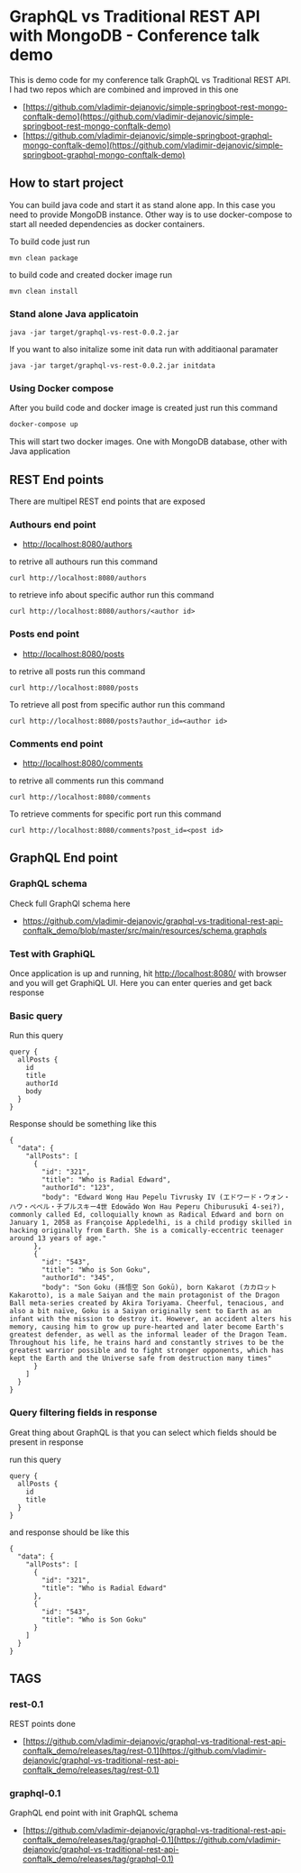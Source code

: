 # GraphQL vs Traditional REST API with MongoDB - Conference talk demo

This is demo code for my conference talk GraphQL vs Traditional REST API. I had two repos which are combined and improved in this one
- [https://github.com/vladimir-dejanovic/simple-springboot-rest-mongo-conftalk-demo](https://github.com/vladimir-dejanovic/simple-springboot-rest-mongo-conftalk-demo)
- [https://github.com/vladimir-dejanovic/simple-springboot-graphql-mongo-conftalk-demo](https://github.com/vladimir-dejanovic/simple-springboot-graphql-mongo-conftalk-demo)

## How to start project

You can build java code and start it as stand alone app. In this case you need to provide MongoDB instance. Other way is to use docker-compose to start all needed dependencies as docker containers.

To build code just run 

```
mvn clean package
```

to build code and created docker image run 

```
mvn clean install
```


### Stand alone Java applicatoin 


```
java -jar target/graphql-vs-rest-0.0.2.jar
```

If you want to also initalize some init data run with additiaonal paramater

```
java -jar target/graphql-vs-rest-0.0.2.jar initdata

```

### Using Docker compose

After you build code and docker image is created just run this command

``` bash
docker-compose up
```

This will start two docker images. One with MongoDB database, other with Java application 


## REST End points

There are multipel REST end points that are exposed

### Authours end point
- [http://localhost:8080/authors](http://localhost:8080/authors)

to retrive all authours run this command
```
curl http://localhost:8080/authors
```

to retrieve info about specific author run this command

```
curl http://localhost:8080/authors/<author id>
```

### Posts end point
- [http://localhost:8080/posts](http://localhost:8080/posts)

to retrive all posts run this command

```
curl http://localhost:8080/posts
```

To retrieve all post from specific author run this command

```
curl http://localhost:8080/posts?author_id=<author id>
```

### Comments end point
- [http://localhost:8080/comments](http://localhost:8080/comments)

to retrive all comments run this command

```
curl http://localhost:8080/comments
```

To retrieve comments for specific port run this command

```
curl http://localhost:8080/comments?post_id=<post id>
```

## GraphQL End point


### GraphQL schema


Check full GraphQl schema here

- https://github.com/vladimir-dejanovic/graphql-vs-traditional-rest-api-conftalk_demo/blob/master/src/main/resources/schema.graphqls


### Test with GraphiQL

Once application is up and running, hit [http://localhost:8080/](http://localhost:8080/) with browser and you will get GraphiQL UI.
Here you can enter queries and get back response


### Basic query
Run this query

```
query {  
  allPosts {
    id
    title
    authorId
    body
  }
}
```

Response should be something like this 

```
{
  "data": {
    "allPosts": [
      {
        "id": "321",
        "title": "Who is Radial Edward",
        "authorId": "123",
        "body": "Edward Wong Hau Pepelu Tivrusky IV (エドワード・ウォン・ハウ・ペペル・チブルスキー4世 Edowādo Won Hau Peperu Chiburusukī 4-sei?), commonly called Ed, colloquially known as Radical Edward and born on January 1, 2058 as Françoise Appledelhi, is a child prodigy skilled in hacking originally from Earth. She is a comically-eccentric teenager around 13 years of age."
      },
      {
        "id": "543",
        "title": "Who is Son Goku",
        "authorId": "345",
        "body": "Son Goku (孫悟空 Son Gokū), born Kakarot (カカロット Kakarotto), is a male Saiyan and the main protagonist of the Dragon Ball meta-series created by Akira Toriyama. Cheerful, tenacious, and also a bit naïve, Goku is a Saiyan originally sent to Earth as an infant with the mission to destroy it. However, an accident alters his memory, causing him to grow up pure-hearted and later become Earth's greatest defender, as well as the informal leader of the Dragon Team. Throughout his life, he trains hard and constantly strives to be the greatest warrior possible and to fight stronger opponents, which has kept the Earth and the Universe safe from destruction many times"
      }
    ]
  }
}
```

### Query filtering fields in response

Great thing about GraphQL is that you can select which fields should be present in response

run this query 

```
query {  
  allPosts {
    id
    title
  }
}
```

and response should be like this 

```
{
  "data": {
    "allPosts": [
      {
        "id": "321",
        "title": "Who is Radial Edward"
      },
      {
        "id": "543",
        "title": "Who is Son Goku"
      }
    ]
  }
}
``` 


## TAGS

### rest-0.1

REST points done
- [https://github.com/vladimir-dejanovic/graphql-vs-traditional-rest-api-conftalk_demo/releases/tag/rest-0.1](https://github.com/vladimir-dejanovic/graphql-vs-traditional-rest-api-conftalk_demo/releases/tag/rest-0.1)

### graphql-0.1

GraphQL end point with init GraphQL schema
- [https://github.com/vladimir-dejanovic/graphql-vs-traditional-rest-api-conftalk_demo/releases/tag/graphql-0.1](https://github.com/vladimir-dejanovic/graphql-vs-traditional-rest-api-conftalk_demo/releases/tag/graphql-0.1)
